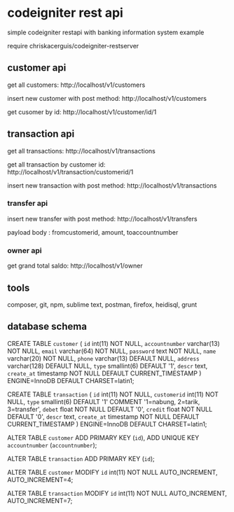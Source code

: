 # codeigniter rest api

simple codeigniter restapi with banking information system example

require chriskacerguis/codeigniter-restserver

## customer api

get all customers: http://localhost/v1/customers

insert new customer with post method: http://localhost/v1/customers

get cusomer by id: http://localhost/v1/customer/id/1

## transaction api

get all transactions: http://localhost/v1/transactions

get all transaction by customer id: http://localhost/v1/transaction/customerid/1

insert new transaction with post method: http://localhost/v1/transactions


### transfer api
insert new transfer with post method: http://localhost/v1/transfers

payload body : fromcustomerid,  amount, toaccountnumber

### owner api
get grand total saldo: http://localhost/v1/owner


## tools
composer, git, npm, sublime text, postman, firefox, heidisql, grunt

## database schema

CREATE TABLE `customer` (
  `id` int(11) NOT NULL,
  `accountnumber` varchar(13) NOT NULL,
  `email` varchar(64) NOT NULL,
  `password` text NOT NULL,
  `name` varchar(20) NOT NULL,
  `phone` varchar(13) DEFAULT NULL,
  `address` varchar(128) DEFAULT NULL,
  `type` smallint(6) DEFAULT '1',
  `descr` text,
  `create_at` timestamp NOT NULL DEFAULT CURRENT_TIMESTAMP
) ENGINE=InnoDB DEFAULT CHARSET=latin1;

CREATE TABLE `transaction` (
  `id` int(11) NOT NULL,
  `customerid` int(11) NOT NULL,
  `type` smallint(6) DEFAULT '1' COMMENT '1=nabung, 2=tarik, 3=transfer',
  `debet` float NOT NULL DEFAULT '0',
  `credit` float NOT NULL DEFAULT '0',
  `descr` text,
  `create_at` timestamp NOT NULL DEFAULT CURRENT_TIMESTAMP
) ENGINE=InnoDB DEFAULT CHARSET=latin1;

ALTER TABLE `customer`
  ADD PRIMARY KEY (`id`),
  ADD UNIQUE KEY `accountnumber` (`accountnumber`);

ALTER TABLE `transaction`
  ADD PRIMARY KEY (`id`);

ALTER TABLE `customer`
  MODIFY `id` int(11) NOT NULL AUTO_INCREMENT, AUTO_INCREMENT=4;

ALTER TABLE `transaction`
  MODIFY `id` int(11) NOT NULL AUTO_INCREMENT, AUTO_INCREMENT=7;
